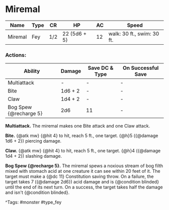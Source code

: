 # Miremal

| Name | Type | CR | HP | AC | Speed |
|------|------|----|----|----|-------|
| Miremal | Fey | 1/2 | 22 (5d6 + 5) | 12 | walk: 30 ft., swim: 30 ft. |

### Actions:

| Ability | Damage | Save DC & Type | On Successful Save |
|---------|--------|----------------|--------------------|
| Multiattack | - | - | - |
| Bite | 1d6 + 2 | - | - |
| Claw | 1d4 + 2 | - | - |
| Bog Spew {@recharge 5} | 2d6 | 11 | - |


**Multiattack.** The miremal makes one Bite attack and one Claw attack.

**Bite.** {@atk mw} {@hit 4} to hit, reach 5 ft., one target. {@h}5 ({@damage 1d6 + 2}) piercing damage.

**Claw.** {@atk mw} {@hit 4} to hit, reach 5 ft., one target. {@h}4 ({@damage 1d4 + 2}) slashing damage.

**Bog Spew {@recharge 5}.** The miremal spews a noxious stream of bog filth mixed with stomach acid at one creature it can see within 20 feet of it. The target must make a {@dc 11} Constitution saving throw. On a failure, the target takes 7 ({@damage 2d6}) acid damage and is {@condition blinded} until the end of its next turn. On a success, the target takes half the damage and isn't {@condition blinded}.

^Tags: #monster #type_fey